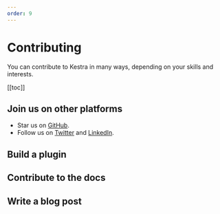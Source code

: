 ```yaml
---
order: 9
---
```


# Contributing

You can contribute to Kestra in many ways, depending on your skills and interests.

[[toc]]

## Join us on other platforms

- Star us on [GitHub](https://github.com/kestra-io/kestra).
- Follow us on [Twitter](https://twitter.com/kestra_io) and [LinkedIn](https://www.linkedin.com/company/kestra).

## Build a plugin

## Contribute to the docs

## Write a blog post